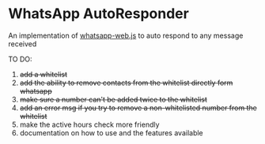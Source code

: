 # WhatsApp AutoResponder
An implementation of [whatsapp-web.js](https://github.com/pedroslopez/whatsapp-web.js) to auto respond to any message received

TO DO:

 1. ~~add a whitelist~~
 2. ~~add the ability to remove contacts from the whitelist directly form whatsapp~~
 3. ~~make sure a number can't be added twice to the whitelist~~
 4. ~~add an error msg if you try to remove a non-whitelisted number from the whitelist~~
 5. make the active hours check more friendly
 6. documentation on how to use and the features available
